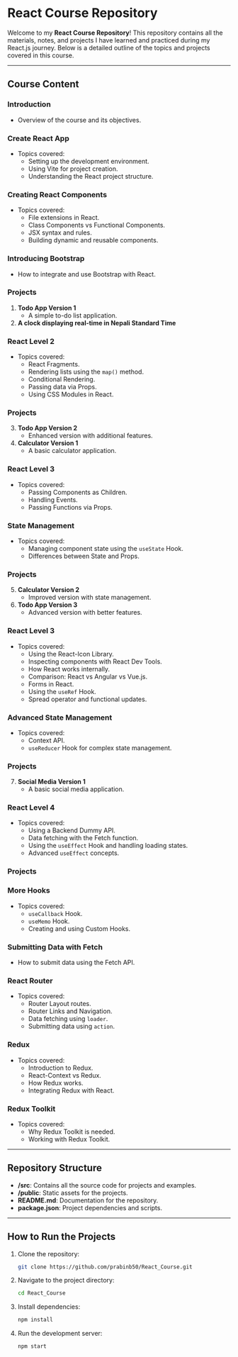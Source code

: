 # React Course Repository

Welcome to my **React Course Repository**! This repository contains all the materials, notes, and projects I have learned and practiced during my React.js journey. Below is a detailed outline of the topics and projects covered in this course.

---

## Course Content

### Introduction

- Overview of the course and its objectives.

### Create React App

- Topics covered:
  - Setting up the development environment.
  - Using Vite for project creation.
  - Understanding the React project structure.

### Creating React Components

- Topics covered:
  - File extensions in React.
  - Class Components vs Functional Components.
  - JSX syntax and rules.
  - Building dynamic and reusable components.

### Introducing Bootstrap

- How to integrate and use Bootstrap with React.

### Projects

1. **Todo App Version 1**
   - A simple to-do list application.
2. **A clock displaying real-time in Nepali Standard Time**

### React Level 2

- Topics covered:
  - React Fragments.
  - Rendering lists using the `map()` method.
  - Conditional Rendering.
  - Passing data via Props.
  - Using CSS Modules in React.

### Projects

3. **Todo App Version 2**
   - Enhanced version with additional features.
4. **Calculator Version 1**
   - A basic calculator application.

### React Level 3

- Topics covered:
  - Passing Components as Children.
  - Handling Events.
  - Passing Functions via Props.

### State Management

- Topics covered:
  - Managing component state using the `useState` Hook.
  - Differences between State and Props.

### Projects

5. **Calculator Version 2**
   - Improved version with state management.
6. **Todo App Version 3**
   - Advanced version with better features.

### React Level 3

- Topics covered:
  - Using the React-Icon Library.
  - Inspecting components with React Dev Tools.
  - How React works internally.
  - Comparison: React vs Angular vs Vue.js.
  - Forms in React.
  - Using the `useRef` Hook.
  - Spread operator and functional updates.

### Advanced State Management

- Topics covered:
  - Context API.
  - `useReducer` Hook for complex state management.

### Projects

7. **Social Media Version 1**
   - A basic social media application.

### React Level 4

- Topics covered:
  - Using a Backend Dummy API.
  - Data fetching with the Fetch function.
  - Using the `useEffect` Hook and handling loading states.
  - Advanced `useEffect` concepts.

### Projects

### More Hooks

- Topics covered:
  - `useCallback` Hook.
  - `useMemo` Hook.
  - Creating and using Custom Hooks.

### Submitting Data with Fetch

- How to submit data using the Fetch API.

### React Router

- Topics covered:
  - Router Layout routes.
  - Router Links and Navigation.
  - Data fetching using `loader`.
  - Submitting data using `action`.

### Redux

- Topics covered:
  - Introduction to Redux.
  - React-Context vs Redux.
  - How Redux works.
  - Integrating Redux with React.

### Redux Toolkit

- Topics covered:
  - Why Redux Toolkit is needed.
  - Working with Redux Toolkit.

---

## Repository Structure

- **/src**: Contains all the source code for projects and examples.
- **/public**: Static assets for the projects.
- **README.md**: Documentation for the repository.
- **package.json**: Project dependencies and scripts.

---

## How to Run the Projects

1. Clone the repository:
   ```bash
   git clone https://github.com/prabinb50/React_Course.git
2. Navigate to the project directory:
   ```bash
   cd React_Course
3. Install dependencies:
   ```bash
   npm install
4. Run the development server:
   ```bash
   npm start
   

   

